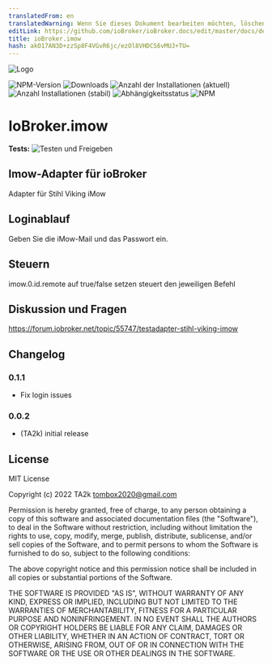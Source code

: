 ```yaml
---
translatedFrom: en
translatedWarning: Wenn Sie dieses Dokument bearbeiten möchten, löschen Sie bitte das Feld "translationsFrom". Andernfalls wird dieses Dokument automatisch erneut übersetzt
editLink: https://github.com/ioBroker/ioBroker.docs/edit/master/docs/de/adapterref/iobroker.imow/README.md
title: ioBroker.imow
hash: akO17AN3D+zzSp8F4VGvR6jc/ezOl8VHDCS6vMUJ+TU=
---
```

![Logo](../../../en/adapterref/iobroker.imow/admin/imow.png)

![NPM-Version](https://img.shields.io/npm/v/iobroker.imow.svg)
![Downloads](https://img.shields.io/npm/dm/iobroker.imow.svg)
![Anzahl der Installationen (aktuell)](https://iobroker.live/badges/imow-installed.svg)
![Anzahl Installationen (stabil)](https://iobroker.live/badges/imow-stable.svg)
![Abhängigkeitsstatus](https://img.shields.io/david/TA2k/iobroker.imow.svg)
![NPM](https://nodei.co/npm/iobroker.imow.png?downloads=true)

# IoBroker.imow
**Tests:** ![Testen und Freigeben](https://github.com/TA2k/ioBroker.imow/workflows/Test%20and%20Release/badge.svg)

## Imow-Adapter für ioBroker
Adapter für Stihl Viking iMow

## Loginablauf
Geben Sie die iMow-Mail und das Passwort ein.

## Steuern
imow.0.id.remote auf true/false setzen steuert den jeweiligen Befehl

## Diskussion und Fragen
<https://forum.iobroker.net/topic/55747/testadapter-stihl-viking-imow>

## Changelog

### 0.1.1

- Fix login issues

### 0.0.2

- (TA2k) initial release

## License

MIT License

Copyright (c) 2022 TA2k <tombox2020@gmail.com>

Permission is hereby granted, free of charge, to any person obtaining a copy
of this software and associated documentation files (the "Software"), to deal
in the Software without restriction, including without limitation the rights
to use, copy, modify, merge, publish, distribute, sublicense, and/or sell
copies of the Software, and to permit persons to whom the Software is
furnished to do so, subject to the following conditions:

The above copyright notice and this permission notice shall be included in all
copies or substantial portions of the Software.

THE SOFTWARE IS PROVIDED "AS IS", WITHOUT WARRANTY OF ANY KIND, EXPRESS OR
IMPLIED, INCLUDING BUT NOT LIMITED TO THE WARRANTIES OF MERCHANTABILITY,
FITNESS FOR A PARTICULAR PURPOSE AND NONINFRINGEMENT. IN NO EVENT SHALL THE
AUTHORS OR COPYRIGHT HOLDERS BE LIABLE FOR ANY CLAIM, DAMAGES OR OTHER
LIABILITY, WHETHER IN AN ACTION OF CONTRACT, TORT OR OTHERWISE, ARISING FROM,
OUT OF OR IN CONNECTION WITH THE SOFTWARE OR THE USE OR OTHER DEALINGS IN THE
SOFTWARE.